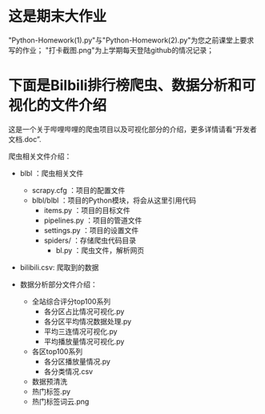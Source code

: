 # 这是期末大作业 #

"Python-Homework(1).py"与"Python-Homework(2).py"为您之前课堂上要求写的作业；
"打卡截图.png"为上学期每天登陆github的情况记录；

# 下面是Bilbili排行榜爬虫、数据分析和可视化的文件介绍

这是一个关于哔哩哔哩的爬虫项目以及可视化部分的介绍，更多详情请看“开发者文档.doc”.

爬虫相关文件介绍：
- blbl ：爬虫相关文件
    + scrapy.cfg ：项目的配置文件
    + blbl/blbl ：项目的Python模块，将会从这里引用代码
        + items.py ：项目的目标文件
        + pipelines.py ：项目的管道文件
        + settings.py ：项目的设置文件
        + spiders/ ：存储爬虫代码目录
            + bl.py ：爬虫文件，解析网页
- bilibili.csv: 爬取到的数据

- 数据分析部分文件介绍：
    + 全站综合评分top100系列
    	+ 各分区占比情况可视化.py
    	+ 各分区平均情况数据处理.py
    	+ 平均三连情况可视化.py
    	+ 平均播放量情况可视化.py
    + 各区top100系列
    	+ 各分区播放量情况.py
    	+ 各分类情况.csv 
    + 数据预清洗
    + 热门标签.py
    + 热门标签词云.png
              
